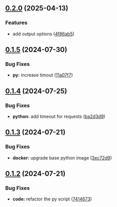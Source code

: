 ## [0.2.0](https://github.com/l4rm4nd/LinkedInDumper/compare/v0.1.5...v0.2.0) (2025-04-13)


### Features

* add output options ([4f86ab5](https://github.com/l4rm4nd/LinkedInDumper/commit/4f86ab57d20a3a3aaa2d5312654047b007c64d83))

## [0.1.5](https://github.com/l4rm4nd/LinkedInDumper/compare/v0.1.4...v0.1.5) (2024-07-30)


### Bug Fixes

* **py:** increase timout ([11a07f7](https://github.com/l4rm4nd/LinkedInDumper/commit/11a07f7fece9379011800b87971a39eeb45098bb))

## [0.1.4](https://github.com/l4rm4nd/LinkedInDumper/compare/v0.1.3...v0.1.4) (2024-07-25)


### Bug Fixes

* **python:** add timeout for requests ([ba2d3d9](https://github.com/l4rm4nd/LinkedInDumper/commit/ba2d3d996827bcb7e8f377991f1e695f0ce7755d))

## [0.1.3](https://github.com/l4rm4nd/LinkedInDumper/compare/v0.1.2...v0.1.3) (2024-07-21)


### Bug Fixes

* **docker:** upgrade base python image ([3ec72d9](https://github.com/l4rm4nd/LinkedInDumper/commit/3ec72d978df284dcc0b2d47cc3ea436931463c6c))

## [0.1.2](https://github.com/l4rm4nd/LinkedInDumper/compare/v0.1.1...v0.1.2) (2024-07-21)


### Bug Fixes

* **code:** refactor the py script ([7414673](https://github.com/l4rm4nd/LinkedInDumper/commit/74146730c6003db36c1110900849d7fef9fab9aa))

